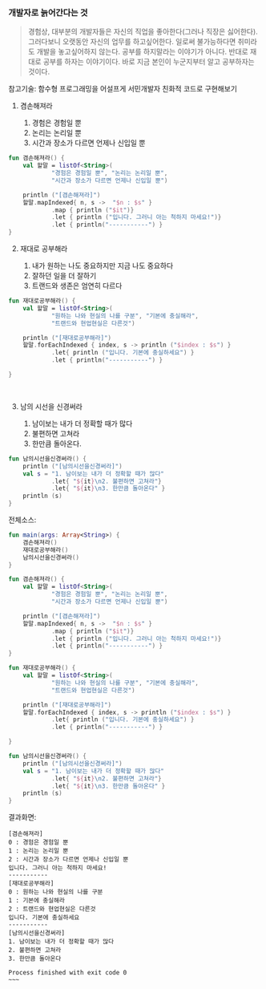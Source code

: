 ### 개발자로 늙어간다는 것

> 경험상, 대부분의 개발자들은 자신의 직업을 좋아한다(그러나 직장은 싫어한다). 그러다보니 오랫동안 자신의 업무를 하고싶어한다. 일로써 불가능하다면 취미라도 개발을 놓고싶어하지 않는다. 공부를 하지말라는 이야기가 아니다. 반대로 재대로 공부를 하자는 이야기이다.  바로 지금 본인이 누군지부터 알고 공부하자는 것이다.

참고기술:
함수형 프로그래밍을 어설프게 서민개발자 친화적 코드로 구현해보기


1. 겸손해져라

   1. 경험은 경험일 뿐
   2. 논리는 논리일 뿐
   3. 시간과 장소가 다르면 언제나 신입일 뿐


~~~kotlin
fun 겸손해져라() {
    val 할말 = listOf<String>(
            "경험은 경험일 뿐", "논리는 논리일 뿐",
            "시간과 장소가 다르면 언제나 신입일 뿐")

    println ("[겸손해져라]")
    할말.mapIndexed{ n, s ->  "$n : $s" }
            .map { println ("$it")}
            .let { println ("입니다. 그러니 아는 척하지 마세요!")}
            .let { println("-----------") }
}
~~~


2. 재대로 공부해라

   1. 내가 원하는 나도 중요하지만 지금 나도 중요하다
   2. 잘하던 일을 더 잘하기
   3. 트랜드와 생존은 엄연히 다르다

~~~kotlin
fun 재대로공부해라() {
    val 할말 = listOf<String>(
            "원하는 나와 현실의 나를 구분", "기본에 충실해라",
            "트랜드와 현업현실은 다른것")

    println ("[재대로공부해라]")
    할말.forEachIndexed { index, s -> println ("$index : $s") }
            .let{ println ("입니다. 기본에 충실하세요") }
            .let { println("-----------") }

}
~~~
   ​

3. 남의 시선을 신경써라

   1. 남이보는 내가 더 정확할 때가 많다
   2. 불편하면 고쳐라
   3. 한만큼 돌아온다.

~~~kotlin
fun 남의시선을신경써라() {
    println ("[남의시선을신경써라]")
    val s = "1. 남이보는 내가 더 정확할 때가 많다"
            .let{ "${it}\n2. 불편하면 고쳐라"}
            .let{ "${it}\n3. 한만큼 돌아온다" }
    println (s)
}
~~~

전체소스:

~~~kotlin
fun main(args: Array<String>) {
    겸손해져라()
    재대로공부해라()
    남의시선을신경써라()
}

fun 겸손해져라() {
    val 할말 = listOf<String>(
            "경험은 경험일 뿐", "논리는 논리일 뿐",
            "시간과 장소가 다르면 언제나 신입일 뿐")

    println ("[겸손해져라]")
    할말.mapIndexed{ n, s ->  "$n : $s" }
            .map { println ("$it")}
            .let { println ("입니다. 그러니 아는 척하지 마세요!")}
            .let { println("-----------") }
}

fun 재대로공부해라() {
    val 할말 = listOf<String>(
            "원하는 나와 현실의 나를 구분", "기본에 충실해라",
            "트랜드와 현업현실은 다른것")

    println ("[재대로공부해라]")
    할말.forEachIndexed { index, s -> println ("$index : $s") }
            .let{ println ("입니다. 기본에 충실하세요") }
            .let { println("-----------") }

}

fun 남의시선을신경써라() {
    println ("[남의시선을신경써라]")
    val s = "1. 남이보는 내가 더 정확할 때가 많다"
            .let{ "${it}\n2. 불편하면 고쳐라"}
            .let{ "${it}\n3. 한만큼 돌아온다" }
    println (s)
}
~~~


결과화면:

~~~
[겸손해져라]
0 : 경험은 경험일 뿐
1 : 논리는 논리일 뿐
2 : 시간과 장소가 다르면 언제나 신입일 뿐
입니다. 그러니 아는 척하지 마세요!
-----------
[재대로공부해라]
0 : 원하는 나와 현실의 나를 구분
1 : 기본에 충실해라
2 : 트랜드와 현업현실은 다른것
입니다. 기본에 충실하세요
-----------
[남의시선을신경써라]
1. 남이보는 내가 더 정확할 때가 많다
2. 불편하면 고쳐라
3. 한만큼 돌아온다

Process finished with exit code 0
~~~   ​